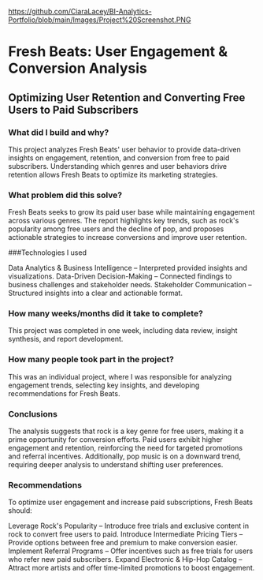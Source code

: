 https://github.com/CiaraLacey/BI-Analytics-Portfolio/blob/main/Images/Project%20Screenshot.PNG

# Fresh Beats: User Engagement & Conversion Analysis


## Optimizing User Retention and Converting Free Users to Paid Subscribers

### What did I build and why?

This project analyzes Fresh Beats' user behavior to provide data-driven insights on engagement, retention, and conversion from free to paid subscribers. Understanding which genres and user behaviors drive retention allows Fresh Beats to optimize its marketing strategies.

### What problem did this solve?

Fresh Beats seeks to grow its paid user base while maintaining engagement across various genres. The report highlights key trends, such as rock's popularity among free users and the decline of pop, and proposes actionable strategies to increase conversions and improve user retention.

###Technologies I used

Data Analytics & Business Intelligence – Interpreted provided insights and visualizations.
Data-Driven Decision-Making – Connected findings to business challenges and stakeholder needs.
Stakeholder Communication – Structured insights into a clear and actionable format.

### How many weeks/months did it take to complete?

This project was completed in one week, including data review, insight synthesis, and report development.

### How many people took part in the project?

This was an individual project, where I was responsible for analyzing engagement trends, selecting key insights, and developing recommendations for Fresh Beats.
  
### Conclusions

The analysis suggests that rock is a key genre for free users, making it a prime opportunity for conversion efforts. Paid users exhibit higher engagement and retention, reinforcing the need for targeted promotions and referral incentives. Additionally, pop music is on a downward trend, requiring deeper analysis to understand shifting user preferences.

### Recommendations

To optimize user engagement and increase paid subscriptions, Fresh Beats should:

Leverage Rock's Popularity – Introduce free trials and exclusive content in rock to convert free users to paid.
Introduce Intermediate Pricing Tiers – Provide options between free and premium to make conversion easier.
Implement Referral Programs – Offer incentives such as free trials for users who refer new paid subscribers.
Expand Electronic & Hip-Hop Catalog – Attract more artists and offer time-limited promotions to boost engagement.
